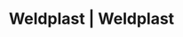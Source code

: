 ---
Link: "file:/Users/vinayakpatel/Downloads/www.weldplast.cz/eshop_products_compare/add/eshop-products-variant111"
product_name: "null"
product_id: "null"
title: "Weldplast | Weldplast"
product_desc: ""
product_specs: ""
product_downloads: ""
href: ""
accessories: ""
similar_products: ""
---